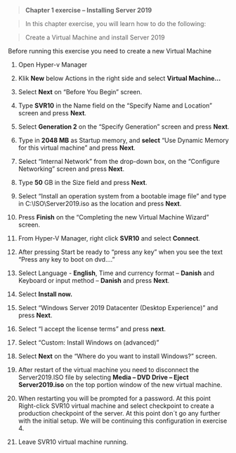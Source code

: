 >   **Chapter 1 exercise – Installing Server 2019**

>   In this chapter exercise, you will learn how to do the following:

>   Create a Virtual Machine and install Server 2019

Before running this exercise you need to create a new Virtual Machine

1.  Open Hyper-v Manager

2.  Klik **New** below Actions in the right side and select **Virtual Machine…**

3.  Select **Next** on “Before You Begin” screen.

4.  Type **SVR10** in the Name field on the “Specify Name and Location” screen
    and press **Next**.

5.  Select **Generation 2** on the “Specify Generation” screen and press
    **Next**.

6.  Type in **2048 MB** as Startup memory, and **select** “Use Dynamic Memory
    for this virtual machine” and press **Next**.

7.  Select “Internal Network” from the drop-down box, on the “Configure
    Networking” screen and press **Next**.

8.  Type **50** GB in the Size field and press **Next**.

9.  Select “Install an operation system from a bootable image file” and type in
    C:\\ISO\\Server2019.iso as the location and press **Next**.

10. Press **Finish** on the “Completing the new Virtual Machine Wizard” screen.

11. From Hyper-V Manager, right click **SVR10** and select **Connect**.

12. After pressing Start be ready to “press any key” when you see the text
    “Press any key to boot on dvd….”

13. Select Language - **English**, Time and currency format – **Danish** and
    Keyboard or input method – **Danish** and press **Next**.

14. Select **Install now.**

15. Select “Windows Server 2019 Datacenter (Desktop Experience)” and press
    **Next**.

16. Select “I accept the license terms” and press **next**.

17. Select “Custom: Install Windows on (advanced)”

18. Select **Next** on the “Where do you want to install Windows?” screen.

19. After restart of the virtual machine you need to disconnect the
    Server2019.ISO file by selecting **Media – DVD Drive – Eject
    Server2019.iso** on the top portion window of the new virtual machine.

20. When restarting you will be prompted for a password. At this point
    Right-click SVR10 virtual machine and select checkpoint to create a
    production checkpoint of the server. At this point don´t go any further with
    the initial setup. We will be continuing this configuration in exercise 4.

21. Leave SVR10 virtual machine running.
